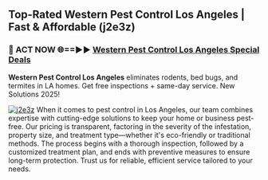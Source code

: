 ## Top-Rated Western Pest Control Los Angeles | Fast & Affordable (j2e3z)

<h3>🐜 ACT NOW 🌐==►► <a href="https://tinyurl.com/yc7vsfwc" rel="nofollow">Western Pest Control Los Angeles Special Deals</a></h3>

**Western Pest Control Los Angeles** eliminates rodents, bed bugs, and termites in LA homes. Get free inspections + same-day service. New Solutions 2025!

[![j2e3z](https://i.imgur.com/1VzRXn8.jpeg)](https://tinyurl.com/yc7vsfwc)
When it comes to pest control in Los Angeles, our team combines expertise with cutting-edge solutions to keep your home or business pest-free. Our pricing is transparent, factoring in the severity of the infestation, property size, and treatment type—whether it's eco-friendly or traditional methods. The process begins with a thorough inspection, followed by a customized treatment plan, and ends with preventive measures to ensure long-term protection. Trust us for reliable, efficient service tailored to your needs.
